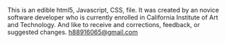 This is an edible html5, Javascript, CSS,
file. It was created by an novice software developer 
who is currently enrolled in California Institute of Art and Technology.
And like to receive and corrections, feedback, or suggested changes.
h88916065@gmail.com
